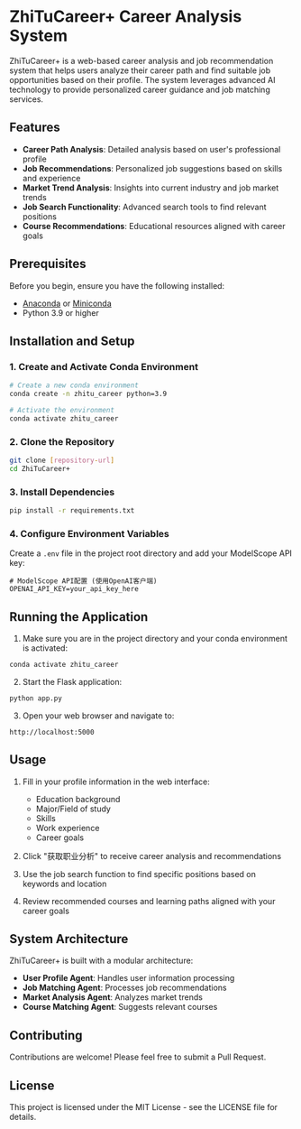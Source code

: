 # ZhiTuCareer+ Career Analysis System

ZhiTuCareer+ is a web-based career analysis and job recommendation system that helps users analyze their career path and find suitable job opportunities based on their profile. The system leverages advanced AI technology to provide personalized career guidance and job matching services.

## Features

- **Career Path Analysis**: Detailed analysis based on user's professional profile
- **Job Recommendations**: Personalized job suggestions based on skills and experience
- **Market Trend Analysis**: Insights into current industry and job market trends
- **Job Search Functionality**: Advanced search tools to find relevant positions
- **Course Recommendations**: Educational resources aligned with career goals

## Prerequisites

Before you begin, ensure you have the following installed:

- [Anaconda](https://www.anaconda.com/download) or [Miniconda](https://docs.conda.io/en/latest/miniconda.html)
- Python 3.9 or higher

## Installation and Setup

### 1. Create and Activate Conda Environment

```bash
# Create a new conda environment
conda create -n zhitu_career python=3.9

# Activate the environment
conda activate zhitu_career
```

### 2. Clone the Repository

```bash
git clone [repository-url]
cd ZhiTuCareer+
```

### 3. Install Dependencies

```bash
pip install -r requirements.txt
```

### 4. Configure Environment Variables

Create a `.env` file in the project root directory and add your ModelScope API key:

```env
# ModelScope API配置 (使用OpenAI客户端)
OPENAI_API_KEY=your_api_key_here
```

## Running the Application

1. Make sure you are in the project directory and your conda environment is activated:
```bash
conda activate zhitu_career
```

2. Start the Flask application:
```bash
python app.py
```

3. Open your web browser and navigate to:
```
http://localhost:5000
```

## Usage

1. Fill in your profile information in the web interface:
   - Education background
   - Major/Field of study
   - Skills
   - Work experience
   - Career goals

2. Click "获取职业分析" to receive career analysis and recommendations

3. Use the job search function to find specific positions based on keywords and location

4. Review recommended courses and learning paths aligned with your career goals

## System Architecture

ZhiTuCareer+ is built with a modular architecture:

- **User Profile Agent**: Handles user information processing
- **Job Matching Agent**: Processes job recommendations
- **Market Analysis Agent**: Analyzes market trends
- **Course Matching Agent**: Suggests relevant courses

## Contributing

Contributions are welcome! Please feel free to submit a Pull Request.

## License

This project is licensed under the MIT License - see the LICENSE file for details.